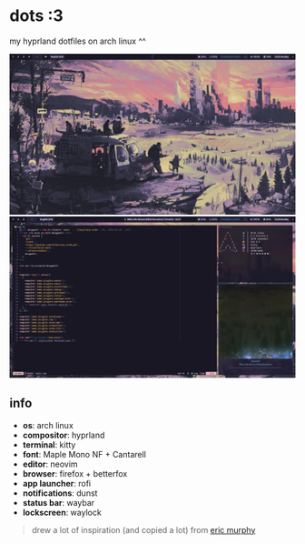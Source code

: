 # dots :3

my hyprland dotfiles on arch linux ^^

![1](./.github/1.png)
![2](./.github/2.png)

## info

- **os**: arch linux
- **compositor**: hyprland
- **terminal**: kitty
- **font**: Maple Mono NF + Cantarell
- **editor**: neovim
- **browser**: firefox + betterfox
- **app launcher**: rofi
- **notifications**: dunst
- **status bar**: waybar
- **lockscreen**: waylock

> drew a lot of inspiration (and copied a lot) from [eric murphy](https://github.com/ericmurphyxyz)

